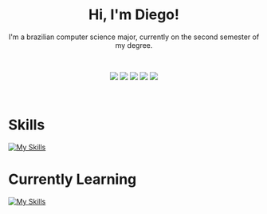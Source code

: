 <div align="center">

# Hi, I'm Diego!

I'm a brazilian computer science major, currently on the second semester of my degree.

<br> 

  
  ![](http://github-profile-summary-cards.vercel.app/api/cards/profile-details?username=sn0ttz&theme=dracula)
  ![](http://github-profile-summary-cards.vercel.app/api/cards/repos-per-language?username=sn0ttz&theme=dracula)
  ![](http://github-profile-summary-cards.vercel.app/api/cards/most-commit-language?username=sn0ttz&theme=dracula)
  ![](http://github-profile-summary-cards.vercel.app/api/cards/stats?username=sn0ttz&theme=dracula)
  ![](http://github-profile-summary-cards.vercel.app/api/cards/productive-time?username=sn0ttz&theme=dracula&utcOffset=8)



<br>

</div>

# Skills
  
[![My Skills](https://skillicons.dev/icons?i=c,cpp,py,html,css,js,vscode)](https://skillicons.dev)


# Currently Learning
[![My Skills](https://skillicons.dev/icons?i=java,cs,visualstudio)](https://skillicons.dev)

